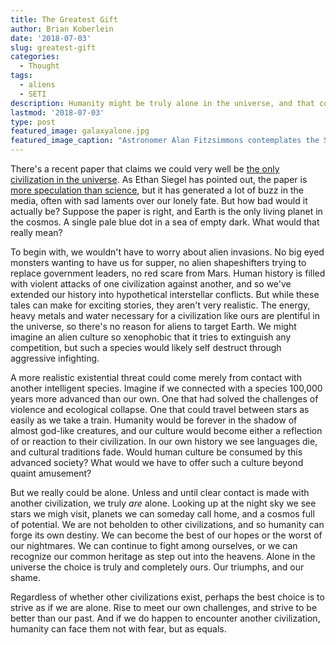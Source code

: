 ```yaml
---
title: The Greatest Gift
author: Brian Koberlein
date: '2018-07-03'
slug: greatest-gift
categories:
  - Thought
tags:
  - aliens
  - SETI
description: Humanity might be truly alone in the universe, and that could be our greatest gift.
lastmod: '2018-07-03'
type: post
featured_image: galaxyalone.jpg
featured_image_caption: "Astronomer Alan Fitzsimmons contemplates the Southern Sky. Credit: ESO/A. Fitzsimmons"
---
```


There's a recent paper that claims we could very well be [the only civilization in the universe](https://arxiv.org/pdf/1806.02404.pdf). As Ethan Siegel has pointed out, the paper is [more speculation than science](https://www.forbes.com/sites/startswithabang/2018/06/26/no-we-cannot-know-whether-humans-are-alone-in-the-universe/), but it has generated a lot of buzz in the media, often with sad laments over our lonely fate. But how bad would it actually be? Suppose the paper is right, and Earth is the only living planet in the cosmos. A single pale blue dot in a sea of empty dark. What would that really mean?

To begin with, we wouldn't have to worry about alien invasions. No big eyed monsters wanting to have us for supper, no alien shapeshifters trying to replace government leaders, no red scare from Mars. Human history is filled with violent attacks of one civilization against another, and so we've extended our history into hypothetical interstellar conflicts. But while these tales can make for exciting stories, they aren't very realistic. The energy, heavy metals and water necessary for a civilization like ours are plentiful in the universe, so there's no reason for aliens to target Earth. We might imagine an alien culture so xenophobic that it tries to extinguish any competition, but such a species would likely self destruct through aggressive infighting.

A more realistic existential threat could come merely from contact with another intelligent species. Imagine if we connected with a species 100,000 years more advanced than our own. One that had solved the challenges of violence and ecological collapse. One that could travel between stars as easily as we take a train. Humanity would be forever in the shadow of almost god-like creatures, and our culture would become either a reflection of or reaction to their civilization. In our own history we see languages die, and cultural traditions fade. Would human culture be consumed by this advanced society? What would we have to offer such a culture beyond quaint amusement?

But we really could be alone. Unless and until clear contact is made with another civilization, we truly _are_ alone. Looking up at the night sky we see stars we migh visit, planets we can someday call home, and a cosmos full of potential. We are not beholden to other civilizations, and so humanity can forge its own destiny. We can become the best of our hopes or the worst of our nightmares. We can continue to fight among ourselves, or we can recognize our common heritage as step out into the heavens. Alone in the universe the choice is truly and completely ours. Our triumphs, and our shame.

Regardless of whether other civilizations exist, perhaps the best choice is to strive as if we are alone. Rise to meet our own challenges, and strive to be better than our past. And if we do happen to encounter another civilization, humanity can face them not with fear, but as equals.

